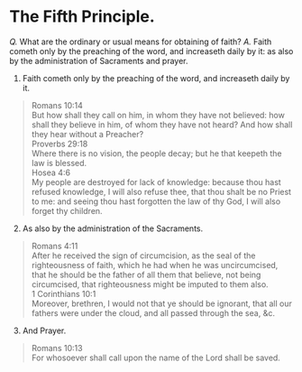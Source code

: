 # The Fifth Principle.

*Q.* What are the ordinary or usual means for obtaining of faith?
*A.* Faith cometh only by the preaching of the word, and increaseth daily by it: as also by the administration of Sacraments and prayer.

1. Faith cometh only by the preaching of the word, and increaseth daily by it.
  > Romans 10:14  
  > But how shall they call on him, in whom they have not believed: how shall they believe in him, of whom they have not heard? And how shall they hear without a Preacher?  
  > Proverbs 29:18  
  > Where there is no vision, the people decay; but he that keepeth the law is blessed.  
  > Hosea 4:6  
  > My people are destroyed for lack of knowledge: because thou hast refused knowledge, I will also refuse thee, that thou shalt be no Priest to me: and seeing thou hast forgotten the law of thy God, I will also forget thy children.
2. As also by the administration of the Sacraments.
  > Romans 4:11  
  > After he received the sign of circumcision, as the seal of the righteousness of faith, which he had when he was uncircumcised, that he should be the father of all them that believe, not being circumcised, that righteousness might be imputed to them also.  
  > 1 Corinthians 10:1  
  > Moreover, brethren, I would not that ye should be ignorant, that all our fathers were under the cloud, and all passed through the sea, &c.
3. And Prayer.
  > Romans 10:13  
  > For whosoever shall call upon the name of the Lord shall be saved.